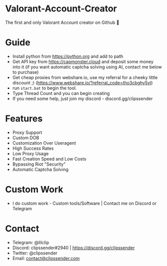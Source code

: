 # Valorant-Account-Creator
The first and only Valorant Account creator on Github 💃

# Guide
* Install python from https://python.org and add to path
* Get API key from https://capmonster.cloud and deposit some money into it (if you want automatic captcha solving using AI, contact me below to purchase)
* Get cheap proxies from webshare.io, use my referral for a cheeky little discount ;) (https://www.webshare.io/?referral_code=tho3cbghy5yl)
* run `start.bat` to begin the tool.
* Type Thread Count and you can begin creating
* If you need some help, just join my discord - discord.gg/clipssender

# Features
* Proxy Support
* Custom DOB
* Customization Over Useragent
* High Success Rates
* Low Proxy Usage
* Fast Creation Speed and Low Costs
* Bypassing Riot "Security"
* Automatic Captcha Solving

# Custom Work
* I do custom work - Custom tools/Software | Contact me on Discord or Telegram

# Contact
* Telegram: @lilclip
* Discord: clipssender#2940 | https://discord.gg/clipssender
* Twitter: @clipssender
* Email: contact@clipssender.com
